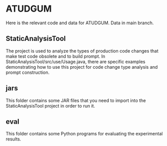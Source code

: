# ATUDGUM
Here is the relevant code and data for ATUDGUM. Data in main branch.

## StaticAnalysisTool
The project is used to analyze the types of production code changes that make test code obsolete and to build prompt. In StaticAnalysisTool/src/use/Usage.java, there are specific examples demonstrating how to use this project for code change type analysis and prompt construction.

## jars
This folder contains some JAR files that you need to import into the StaticAnalysisTool project in order to run it.

## eval
This folder contains some Python programs for evaluating the experimental results.

